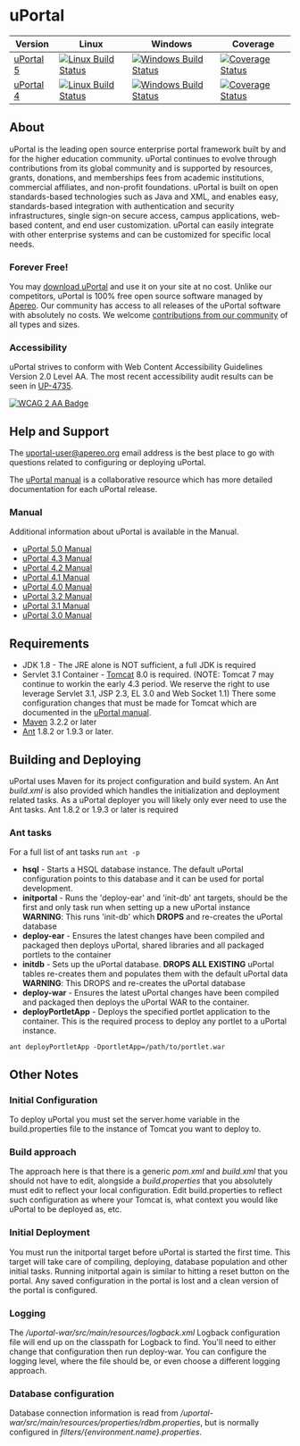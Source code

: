 # uPortal

| Version | Linux | Windows | Coverage |
| - | - | - | - |
| [uPortal 5](https://github.com/Jasig/uPortal/tree/master) | [![Linux Build Status](https://travis-ci.org/Jasig/uPortal.svg?branch=master)](https://travis-ci.org/Jasig/uPortal) | [![Windows Build Status](https://ci.appveyor.com/api/projects/status/8t95sjt090mf62dh/branch/master?svg=true)](https://ci.appveyor.com/project/drewwills/uportal/branch/master) | [![Coverage Status](https://coveralls.io/repos/github/Jasig/uPortal/badge.svg?branch=master)](https://coveralls.io/github/Jasig/uPortal?branch=master) |
| [uPortal 4](https://github.com/Jasig/uPortal/tree/rel-4-3-patches) | [![Linux Build Status](https://travis-ci.org/Jasig/uPortal.svg?branch=rel-4-3-patches)](https://travis-ci.org/Jasig/uPortal) | [![Windows Build Status](https://ci.appveyor.com/api/projects/status/8t95sjt090mf62dh/branch/rel-4-3-patches?svg=true)](https://ci.appveyor.com/project/drewwills/uportal/branch/rel-4-3-patches) | [![Coverage Status](https://coveralls.io/repos/github/Jasig/uPortal/badge.svg?branch=rel-4-3-patches)](https://coveralls.io/github/Jasig/uPortal?branch=rel-4-3-patches) |

## About

uPortal is the leading open source enterprise portal framework built by and for
the higher education community. uPortal continues to evolve through contributions
from its global community and is supported by resources, grants, donations, and
memberships fees from academic institutions, commercial affiliates, and non-profit
foundations. uPortal is built on open standards-based technologies such as Java
and XML, and enables easy, standards-based integration with authentication and
security infrastructures, single sign-on secure access, campus applications,
web-based content, and end user customization. uPortal can easily integrate with
other enterprise systems and can be customized for specific local needs.

### Forever Free!

You may [download uPortal](https://github.com/Jasig/uPortal/releases) and use it
on your site at no cost. Unlike our competitors, uPortal is 100% free open source
software managed by [Apereo](https://www.apereo.org/content/about). Our community
has access to all releases of the uPortal software with absolutely no costs. We
welcome [contributions from our community](https://github.com/Jasig/uPortal/graphs/contributors)
of all types and sizes.

### Accessibility

uPortal strives to conform with Web Content Accessibility Guidelines Version 2.0 Level AA.
The most recent accessibility audit results can be seen in [UP-4735](https://issues.jasig.org/browse/UP-4735).

[![WCAG 2 AA Badge](https://www.w3.org/WAI/wcag2AA-blue-v.svg)](https://www.w3.org/TR/WCAG20/)

## Help and Support

The [uportal-user@apereo.org](https://wiki.jasig.org/display/JSG/uportal-user)
email address is the best place to go with questions related to configuring or
deploying uPortal.

The [uPortal manual](#manual) is a collaborative resource which has more detailed documentation for
each uPortal release.

### Manual

Additional information about uPortal is available in the Manual.

*   [uPortal 5.0 Manual](https://jasig.github.io/uPortal)
*   [uPortal 4.3 Manual](https://wiki.jasig.org/display/UPM43/Home)
*   [uPortal 4.2 Manual](https://wiki.jasig.org/display/UPM42/Home)
*   [uPortal 4.1 Manual](https://wiki.jasig.org/display/UPM41/Home)
*   [uPortal 4.0 Manual](https://wiki.jasig.org/display/UPM40/Home)
*   [uPortal 3.2 Manual](https://wiki.jasig.org/display/UPM32/Home)
*   [uPortal 3.1 Manual](https://wiki.jasig.org/display/UPM31/Home)
*   [uPortal 3.0 Manual](https://wiki.jasig.org/display/UPM30/Home)

## Requirements

*   JDK 1.8 - The JRE alone is NOT sufficient, a full JDK is required
*   Servlet 3.1 Container - [Tomcat](https://tomcat.apache.org/) 8.0 is required.  (NOTE:  Tomcat 7 may continue to workin the early 4.3 period.  We reserve the right to use leverage Servlet 3.1, JSP 2.3, EL 3.0 and Web Socket 1.1)  There some configuration changes that must be made for Tomcat which are documented in the [uPortal manual](https://wiki.jasig.org/display/UPM42/Installing+Tomcat).
*   [Maven](https://maven.apache.org/) 3.2.2 or later
*   [Ant](https://ant.apache.org/) 1.8.2 or 1.9.3 or later.

## Building and Deploying

uPortal uses Maven for its project configuration and build system. An Ant
*build.xml* is also provided which handles the initialization and deployment
related tasks. As a uPortal deployer you will likely only ever need to use the
Ant tasks. Ant 1.8.2 or 1.9.3 or later is required

### Ant tasks

For a full list of ant tasks run `ant -p`

*   **hsql** - Starts a HSQL database instance. The default uPortal configuration points
to this database and it can be used for portal development.
*   **initportal** - Runs the 'deploy-ear' and 'init-db' ant targets, should be the first
and only task run when setting up a new uPortal instance **WARNING**: This runs 'init-db'
which **DROPS** and re-creates the uPortal database
*   **deploy-ear** - Ensures the latest changes have been compiled and packaged then
deploys uPortal, shared libraries and all packaged portlets to the container
*   **initdb** - Sets up the uPortal database. **DROPS ALL EXISTING** uPortal tables
re-creates them and populates them with the default uPortal data **WARNING**: This DROPS
and re-creates the uPortal database
*   **deploy-war** - Ensures the latest uPortal changes have been compiled and packaged
then deploys the uPortal WAR to the container.
*   **deployPortletApp** - Deploys the specified portlet application to the container.
This is the required process to deploy any portlet to a uPortal instance.

``` shell
ant deployPortletApp -DportletApp=/path/to/portlet.war
```

## Other Notes

### Initial Configuration

To deploy uPortal you must set the server.home variable in the
build.properties file to the instance of Tomcat you want to deploy to.


### Build approach

The approach here is that there is a generic *pom.xml* and *build.xml* that you
should not have to edit, alongside a *build.properties* that you absolutely must
edit to reflect your local configuration. Edit build.properties to reflect such
configuration as where your Tomcat is, what context you would like uPortal to
be deployed as, etc.


### Initial Deployment

You must run the initportal target before uPortal is started the first time.
This target will take care of compiling, deploying, database population and
other initial tasks. Running initportal again is similar to hitting a reset
button on the portal. Any saved configuration in the portal is lost and a clean
version of the portal is configured.

### Logging

The */uportal-war/src/main/resources/logback.xml* Logback configuration
file will end up on the classpath for Logback to find. You'll
need to either change that configuration then run deploy-war. You can configure
the logging level, where the file should be, or even choose a different logging
approach.

### Database configuration

Database connection information is read from */uportal-war/src/main/resources/properties/rdbm.properties*,
but is normally configured in *filters/{environment.name}.properties*.
